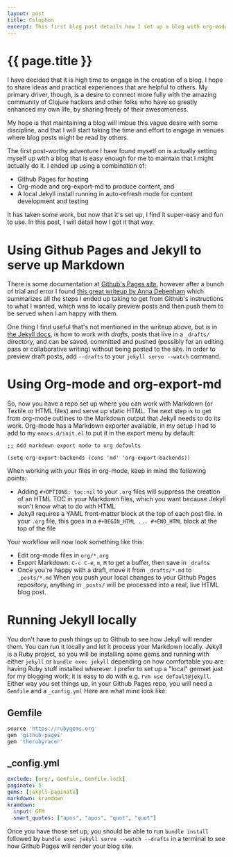 ```yaml
---
layout: post
title: Colophon
excerpt: This first blog post details how I set up a blog with org-mode, Jekyll, and Github pages.
---
```


# {{ page.title }}

I have decided that it is high time to engage in the creation of a blog. I hope to share ideas and practical experiences that are helpful to others. My primary driver, though, is a desire to connect more fully with the amazing community of Clojure hackers and other folks who have so greatly enhanced my own life, by sharing freely of their awesomeness.

My hope is that maintaining a blog will imbue this vague desire with some discipline, and that I will start taking the time and effort to engage in venues where blog posts might be read by others.

The first post-worthy adventure I have found myself on is actually setting myself up with a blog that is easy enough for me to maintain that I might <span class="underline">actually do it</span>. I ended up using a combination of:

-   Github Pages for hosting
-   Org-mode and org-export-md to produce content, and
-   A local Jekyll install running in auto-refresh mode for content development and testing

It has taken some work, but now that it's set up, I find it super-easy and fun to use. In this post, I will detail how I got it that way.

# Using Github Pages and Jekyll to serve up Markdown

There is some documentation at [Github's Pages site](http://github.io/), however after a bunch of trial and error I found [this great writeup by Anna Debenham](http://24ways.org/2013/get-started-with-github-pages/) which summarizes all the steps I ended up taking to get from Github's instructions to what I wanted, which was to locally preview posts and then push them to be served when I am happy with them.

One thing I find useful that's not mentioned in the writeup above, but is in [the Jekyll docs](http://jekyllrb.com/docs/drafts/), is how to work with *drafts*, posts that live in a `_drafts/` directory, and can be saved, committed and pushed (possibly for an editing pass or collaborative writing) without being posted to the site. In order to preview draft posts, add `--drafts` to your `jekyll serve --watch` command.

# Using Org-mode and org-export-md

So, now you have a repo set up where you can work with Markdown (or Textile or HTML files) and serve up static HTML. The next step is to get from org-mode outlines to the Markdown output that Jekyll needs to do its work. Org-mode has a Markdown exporter available, in my setup I had to add to my `emacs.d/init.el` to put it in the export menu by default:

`;; Add markdown export mode to org defaults`

`(setq org-export-backends (cons 'md' 'org-export-backends))`

When working with your files in org-mode, keep in mind the following points:

-   Adding `#+OPTIONS: toc:nil` to your `.org` files will suppress the creation of an HTML TOC in your Markdown files, which you want because Jekyll won't know what to do with HTML
-   Jekyll requires a YAML front-matter block at the top of each post file. In your `.org` file, this goes in a `#+BEGIN_HTML ... #+END_HTML` block at the top of the file

Your workflow will now look something like this:

-   Edit org-mode files in `org/*.org`
-   Export Markdown: `C-c C-e`, `m`, `M` to get a buffer, then save in `_drafts`
-   Once you're happy with a draft, move it from `_drafts/*.md` to `_posts/*.md` When you push your local changes to your Github Pages repository, anything in `_posts/` will be processed into a real, live HTML blog post.

# Running Jekyll locally

You don't have to push things up to Github to see how Jekyll will render them. You can run it locally and let it process your Markdown locally. Jekyll is a Ruby project, so you will be installing some gems and running with either `jekyll` or `bundle exec jekyll` depending on how comfortable you are having Ruby stuff installed wherever. I prefer to set up a "local" gemset just for my blogging work; it is easy to do with e.g. `rvm use default@jekyll`. Either way you set things up, in your Github Pages repo, you will need a `Gemfile` and a `_config.yml` Here are what mine look like:

## Gemfile

```ruby
source 'https://rubygems.org'
gem 'github-pages'
gem 'therubyracer'
```

## \_config.yml

```yaml
exclude: [org/, Gemfile, Gemfile.lock]
paginate: 5
gems: [jekyll-paginate]
markdown: kramdown
kramdown:
  input: GFM
  smart_quotes: ["apos", "apos", "quot", "quot"]
```

Once you have those set up, you should be able to run `bundle install` followed by `bundle exec jekyll serve --watch --drafts` in a terminal to see how Github Pages will render your blog site.
